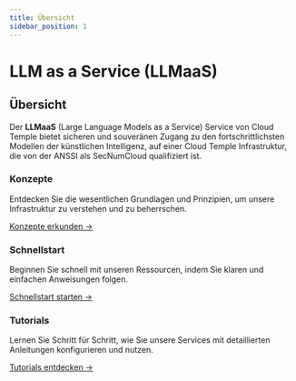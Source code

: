 ```yaml
---
title: Übersicht
sidebar_position: 1
---
```


# LLM as a Service (LLMaaS)

## Übersicht

Der **LLMaaS** (Large Language Models as a Service) Service von Cloud Temple bietet sicheren und souveränen Zugang zu den fortschrittlichsten Modellen der künstlichen Intelligenz, auf einer Cloud Temple Infrastruktur, die von der ANSSI als SecNumCloud qualifiziert ist.

<div class="card-grid">
  <div class="card">
    <h3>Konzepte</h3>
    <p>Entdecken Sie die wesentlichen Grundlagen und Prinzipien, um unsere Infrastruktur zu verstehen und zu beherrschen.</p>
    <a href="llmaas/concepts" class="card-link">Konzepte erkunden &rarr;</a>
  </div>
  <div class="card">
    <h3>Schnellstart</h3>
    <p>Beginnen Sie schnell mit unseren Ressourcen, indem Sie klaren und einfachen Anweisungen folgen.</p>
    <a href="llmaas/quickstart" class="card-link">Schnellstart starten &rarr;</a>
  </div>
    <div class="card">
    <h3>Tutorials</h3>
    <p>Lernen Sie Schritt für Schritt, wie Sie unsere Services mit detaillierten Anleitungen konfigurieren und nutzen.</p>
    <a href="llmaas/tutorials" class="card-link">Tutorials entdecken &rarr;</a>
  </div>
</div>
